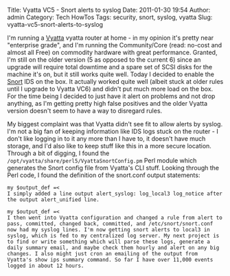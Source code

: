 Title: Vyatta VC5 - Snort alerts to syslog
Date: 2011-01-30 19:54
Author: admin
Category: Tech HowTos
Tags: security, snort, syslog, vyatta
Slug: vyatta-vc5-snort-alerts-to-syslog

I'm running a [Vyatta][] vyatta router at home - in my opinion it's
pretty near "enterprise grade", and I'm running the Community/Core
(read: no-cost and almost all Free) on commodity hardware with great
performance. Granted, I'm still on the older version (5 as opposed to
the current 6) since an upgrade will require total downtime and a spare
set of SCSI disks for the machine it's on, but it still works quite
well. Today I decided to enable the [Snort][] IDS on the box. It
actually worked quite well (albeit stuck at older rules until I upgrade
to Vyatta VC6) and didn't put much more load on the box. For the time
being I decided to just have it alert on problems and not drop anything,
as I'm getting pretty high false positives and the older Vyatta version
doesn't seem to have a way to disregard rules.

My biggest complaint was that Vyatta didn't see fit to allow alerts by
syslog. I'm not a big fan of keeping information like IDS logs stuck on
the router - I don't like logging in to it any more than I have to, it
doesn't have much storage, and I'd also like to keep stuff like this in
a more secure location. Through a bit of digging, I found the
`/opt/vyatta/share/perl5/VyattaSnortConfig.pm` Perl module which
generates the Snort config file from Vyatta's CLI stuff. Looking through
the Perl code, I found the definition of the snort.conf output
statements:

~~~~{.perl}
my $output_def =<
I simply added a line output alert_syslog: log_local3 log_notice after the output alert_unified line.

my $output_def =<
I then went into Vyatta configuration and changed a rule from alert to pass, committed, changed back, committed, and /etc/snort/snort.conf now had my syslog lines. I'm now getting snort alerts to local3 in syslog, which is fed to my centralized log server. My next project is to find or write something which will parse these logs, generate a daily summary email, and maybe check them hourly and alert on any big changes. I also might just cron an emailing of the output from Vyatta's show ips summary command. So far I have over 11,000 events logged in about 12 hours.
~~~~

  [Vyatta]: http://www.vyatta.org
  [Snort]: http://www.snort.org
